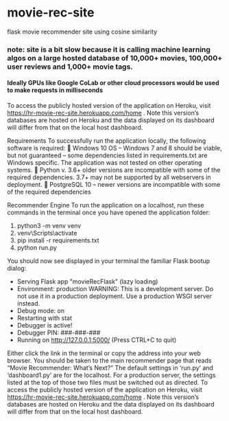 # movie-rec-site
flask movie recommender site using cosine similarity

### note: site is a bit slow because it is calling machine learning algos on a large hosted database of 10,000+ movies, 100,000+ user reviews and 1,000+ movie tags. 
#### Ideally GPUs like Google CoLab or other cloud processors would be used to make requests in milliseconds 

To access the publicly hosted version of the application on Heroku, visit https://hr-movie-rec-site.herokuapp.com/home . Note this version’s databases are hosted on Heroku and the data displayed on its dashboard will differ from that on the local host dashboard.



Requirements
To successfully run the application locally, the following software is required:
	Windows 10 OS – Windows 7 and 8 should be viable, but not guaranteed – some dependencies listed in requirements.txt are Windows specific. The application was not tested on other operating systems.
	Python v. 3.6+ older versions are incompatible with some of the required dependencies. 3.7+ may not be supported by all webservers in deployment.
	PostgreSQL 10 – newer versions are incompatible with some of the required dependencies

Recommender Engine 
To run the application on a localhost, run these commands in the terminal once you have opened the application folder:
1.	python3 -m venv venv
2.	venv\Scripts\activate
3.	pip install -r requirements.txt
4.	python run.py



You should now see displayed in your terminal the familiar Flask bootup dialog:

 * Serving Flask app "movieRecFlask" (lazy loading)
 * Environment: production
   WARNING: This is a development server. Do not use it in a production deployment.
   Use a production WSGI server instead.
 * Debug mode: on
 * Restarting with stat
 * Debugger is active!
 * Debugger PIN: ###-###-###
 * Running on http://127.0.0.1:5000/ (Press CTRL+C to quit)


Either click the link in the terminal or copy the address into your web browser. You should be taken to the main recommender page that reads “Movie Recommender: What’s Next?”
The default settings in ‘run.py’ and ‘dashboard1.py’ are for the localhost. For a production server, the settings listed at the top of those two files must be switched out as directed.
To access the publicly hosted version of the application on Heroku, visit https://hr-movie-rec-site.herokuapp.com/home . Note this version’s databases are hosted on Heroku and the data displayed on its dashboard will differ from that on the local host dashboard.
